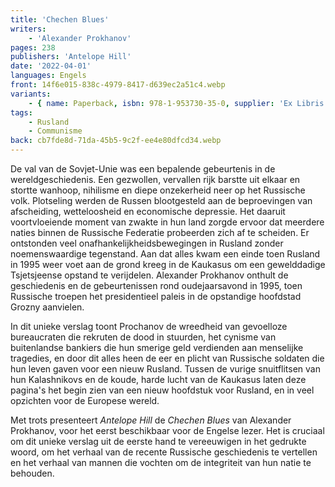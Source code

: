 ```yaml
---
title: 'Chechen Blues'
writers:
    - 'Alexander Prokhanov'
pages: 238
publishers: 'Antelope Hill'
date: '2022-04-01'
languages: Engels
front: 14f6e015-838c-4979-8417-d639ec2a51c4.webp
variants:
    - { name: Paperback, isbn: 978-1-953730-35-0, supplier: 'Ex Libris', size: { height: 216, width: 140, depth: 14 }, import_price: { currency: USD, amount: 19.11 }, price: 23.99, out_of_stock: 0 }
tags:
    - Rusland
    - Communisme
back: cb7fde8d-71da-45b5-9c2f-ee4e80dfcd34.webp
---
```


De val van de Sovjet-Unie was een bepalende gebeurtenis in de wereldgeschiedenis. Een gezwollen, vervallen rijk barstte uit elkaar en stortte wanhoop, nihilisme en diepe onzekerheid neer op het Russische volk. Plotseling werden de Russen blootgesteld aan de beproevingen van afscheiding, wetteloosheid en economische depressie. Het daaruit voortvloeiende moment van zwakte in hun land zorgde ervoor dat meerdere naties binnen de Russische Federatie probeerden zich af te scheiden. Er ontstonden veel onafhankelijkheidsbewegingen in Rusland zonder noemenswaardige tegenstand. Aan dat alles kwam een einde toen Rusland in 1995 weer voet aan de grond kreeg in de Kaukasus om een gewelddadige Tsjetsjeense opstand te verijdelen. Alexander Prokhanov onthult de geschiedenis en de gebeurtenissen rond oudejaarsavond in 1995, toen Russische troepen het presidentieel paleis in de opstandige hoofdstad Grozny aanvielen.
 
In dit unieke verslag toont Prochanov de wreedheid van gevoelloze bureaucraten die rekruten de dood in stuurden, het cynisme van buitenlandse bankiers die hun smerige geld verdienden aan menselijke tragedies, en door dit alles heen de eer en plicht van Russische soldaten die hun leven gaven voor een nieuw Rusland. Tussen de vurige snuitflitsen van hun Kalashnikovs en de koude, harde lucht van de Kaukasus laten deze pagina's het begin zien van een nieuw hoofdstuk voor Rusland, en in veel opzichten voor de Europese wereld.

Met trots presenteert *Antelope Hill* de *Chechen Blues* van Alexander Prokhanov, voor het eerst beschikbaar voor de Engelse lezer. Het is cruciaal om dit unieke verslag uit de eerste hand te vereeuwigen in het gedrukte woord, om het verhaal van de recente Russische geschiedenis te vertellen en het verhaal van mannen die vochten om de integriteit van hun natie te behouden.
